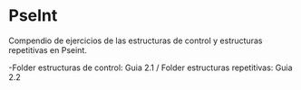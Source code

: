 # PseInt

Compendio de ejercicios de las estructuras de control y estructuras repetitivas en Pseint.

-Folder estructuras de control: Guia 2.1 / Folder estructuras repetitivas: Guia 2.2
